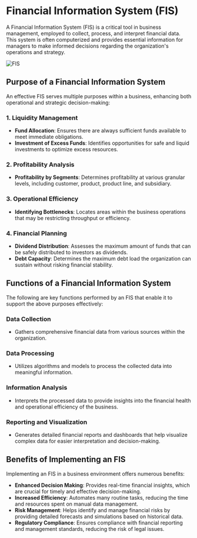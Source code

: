 # Financial Information System (FIS)

A Financial Information System (FIS) is a critical tool in business management, employed to collect, process, and interpret financial data. This system is often computerized and provides essential information for managers to make informed decisions regarding the organization's operations and strategy.

![FIS](https://github.com/Collegehive/Notes/assets/159722383/abea8205-87b6-42c7-af80-3710a6f15d5e)


## Purpose of a Financial Information System

An effective FIS serves multiple purposes within a business, enhancing both operational and strategic decision-making:

### 1. **Liquidity Management**
   - **Fund Allocation**: Ensures there are always sufficient funds available to meet immediate obligations.
   - **Investment of Excess Funds**: Identifies opportunities for safe and liquid investments to optimize excess resources.

### 2. **Profitability Analysis**
   - **Profitability by Segments**: Determines profitability at various granular levels, including customer, product, product line, and subsidiary.

### 3. **Operational Efficiency**
   - **Identifying Bottlenecks**: Locates areas within the business operations that may be restricting throughput or efficiency.

### 4. **Financial Planning**
   - **Dividend Distribution**: Assesses the maximum amount of funds that can be safely distributed to investors as dividends.
   - **Debt Capacity**: Determines the maximum debt load the organization can sustain without risking financial stability.

## Functions of a Financial Information System

The following are key functions performed by an FIS that enable it to support the above purposes effectively:

### **Data Collection**
   - Gathers comprehensive financial data from various sources within the organization.

### **Data Processing**
   - Utilizes algorithms and models to process the collected data into meaningful information.

### **Information Analysis**
   - Interprets the processed data to provide insights into the financial health and operational efficiency of the business.

### **Reporting and Visualization**
   - Generates detailed financial reports and dashboards that help visualize complex data for easier interpretation and decision-making.

## Benefits of Implementing an FIS

Implementing an FIS in a business environment offers numerous benefits:

- **Enhanced Decision Making**: Provides real-time financial insights, which are crucial for timely and effective decision-making.
- **Increased Efficiency**: Automates many routine tasks, reducing the time and resources spent on manual data management.
- **Risk Management**: Helps identify and manage financial risks by providing detailed forecasts and simulations based on historical data.
- **Regulatory Compliance**: Ensures compliance with financial reporting and management standards, reducing the risk of legal issues.


